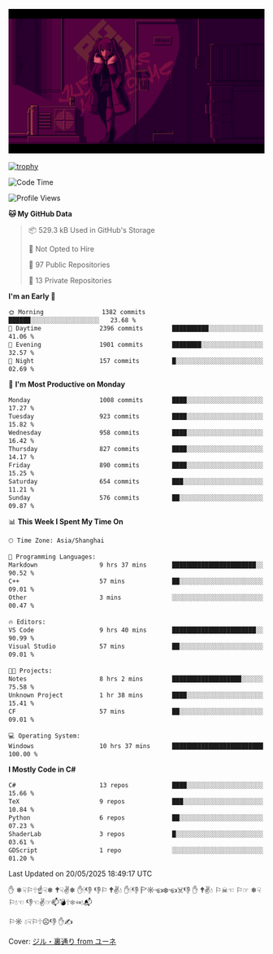 ![](imgs/main.png)

[![trophy](https://github-profile-trophy.vercel.app/?username=NeilKleistGao&theme=dracula)](https://github.com/ryo-ma/github-profile-trophy)

<!--START_SECTION:waka-->
![Code Time](http://img.shields.io/badge/Code%20Time-1%2C754%20hrs%2038%20mins-blue)

![Profile Views](http://img.shields.io/badge/Profile%20Views-0-blue)

**🐱 My GitHub Data** 

> 📦 529.3 kB Used in GitHub's Storage 
 > 
> 🚫 Not Opted to Hire
 > 
> 📜 97 Public Repositories 
 > 
> 🔑 13 Private Repositories 
 > 
**I'm an Early 🐤** 

```text
🌞 Morning                1382 commits        ██████░░░░░░░░░░░░░░░░░░░   23.68 % 
🌆 Daytime                2396 commits        ██████████░░░░░░░░░░░░░░░   41.06 % 
🌃 Evening                1901 commits        ████████░░░░░░░░░░░░░░░░░   32.57 % 
🌙 Night                  157 commits         █░░░░░░░░░░░░░░░░░░░░░░░░   02.69 % 
```
📅 **I'm Most Productive on Monday** 

```text
Monday                   1008 commits        ████░░░░░░░░░░░░░░░░░░░░░   17.27 % 
Tuesday                  923 commits         ████░░░░░░░░░░░░░░░░░░░░░   15.82 % 
Wednesday                958 commits         ████░░░░░░░░░░░░░░░░░░░░░   16.42 % 
Thursday                 827 commits         ████░░░░░░░░░░░░░░░░░░░░░   14.17 % 
Friday                   890 commits         ████░░░░░░░░░░░░░░░░░░░░░   15.25 % 
Saturday                 654 commits         ███░░░░░░░░░░░░░░░░░░░░░░   11.21 % 
Sunday                   576 commits         ██░░░░░░░░░░░░░░░░░░░░░░░   09.87 % 
```


📊 **This Week I Spent My Time On** 

```text
🕑︎ Time Zone: Asia/Shanghai

💬 Programming Languages: 
Markdown                 9 hrs 37 mins       ███████████████████████░░   90.52 % 
C++                      57 mins             ██░░░░░░░░░░░░░░░░░░░░░░░   09.01 % 
Other                    3 mins              ░░░░░░░░░░░░░░░░░░░░░░░░░   00.47 % 

🔥 Editors: 
VS Code                  9 hrs 40 mins       ███████████████████████░░   90.99 % 
Visual Studio            57 mins             ██░░░░░░░░░░░░░░░░░░░░░░░   09.01 % 

🐱‍💻 Projects: 
Notes                    8 hrs 2 mins        ███████████████████░░░░░░   75.58 % 
Unknown Project          1 hr 38 mins        ████░░░░░░░░░░░░░░░░░░░░░   15.41 % 
CF                       57 mins             ██░░░░░░░░░░░░░░░░░░░░░░░   09.01 % 

💻 Operating System: 
Windows                  10 hrs 37 mins      █████████████████████████   100.00 % 
```

**I Mostly Code in C#** 

```text
C#                       13 repos            ████░░░░░░░░░░░░░░░░░░░░░   15.66 % 
TeX                      9 repos             ███░░░░░░░░░░░░░░░░░░░░░░   10.84 % 
Python                   6 repos             ██░░░░░░░░░░░░░░░░░░░░░░░   07.23 % 
ShaderLab                3 repos             █░░░░░░░░░░░░░░░░░░░░░░░░   03.61 % 
GDScript                 1 repo              ░░░░░░░░░░░░░░░░░░░░░░░░░   01.20 % 
```




 Last Updated on 20/05/2025 18:49:17 UTC
<!--END_SECTION:waka-->

✋ ❄☟⚐🕆☝☟❄ 🕈☟✌❄ ✋🕯👎 👎⚐ 🕈✌💧 ✋🕯👎 🏱☼☜❄☜☠👎 ✋ 🕈✌💧 ⚐☠☜ ⚐☞ ❄☟⚐💧☜ 👎☜✌☞📫💣🕆❄☜💧📬

⚐☼ 💧☟⚐🕆☹👎 ✋✍

Cover: [ジル・裏通り from ユーネ](https://www.pixiv.net/artworks/62127066)
